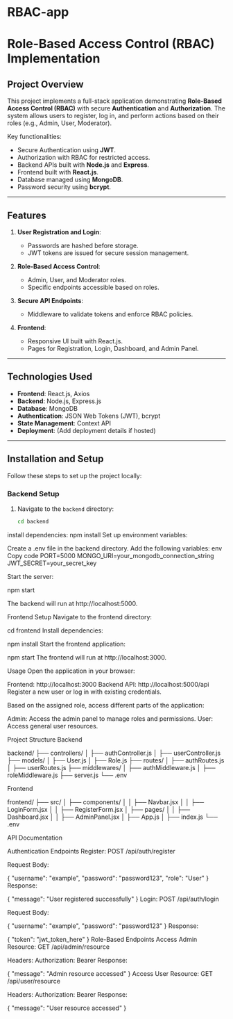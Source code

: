 # RBAC-app
# Role-Based Access Control (RBAC) Implementation

## **Project Overview**

This project implements a full-stack application demonstrating **Role-Based Access Control (RBAC)** with secure **Authentication** and **Authorization**. The system allows users to register, log in, and perform actions based on their roles (e.g., Admin, User, Moderator). 

Key functionalities:
- Secure Authentication using **JWT**.
- Authorization with RBAC for restricted access.
- Backend APIs built with **Node.js** and **Express**.
- Frontend built with **React.js**.
- Database managed using **MongoDB**.
- Password security using **bcrypt**.

---

## **Features**

1. **User Registration and Login**:
   - Passwords are hashed before storage.
   - JWT tokens are issued for secure session management.

2. **Role-Based Access Control**:
   - Admin, User, and Moderator roles.
   - Specific endpoints accessible based on roles.

3. **Secure API Endpoints**:
   - Middleware to validate tokens and enforce RBAC policies.

4. **Frontend**:
   - Responsive UI built with React.js.
   - Pages for Registration, Login, Dashboard, and Admin Panel.

---

## **Technologies Used**

- **Frontend**: React.js, Axios
- **Backend**: Node.js, Express.js
- **Database**: MongoDB
- **Authentication**: JSON Web Tokens (JWT), bcrypt
- **State Management**: Context API
- **Deployment**: (Add deployment details if hosted)

---

## **Installation and Setup**

Follow these steps to set up the project locally:

### **Backend Setup**
1. Navigate to the `backend` directory:
   ```bash
   cd backend


install dependencies:
npm install
Set up environment variables:

Create a .env file in the backend directory.
Add the following variables:
env
Copy code
PORT=5000
MONGO_URI=your_mongodb_connection_string
JWT_SECRET=your_secret_key


Start the server:

npm start

The backend will run at http://localhost:5000.

Frontend Setup
Navigate to the frontend directory:


cd frontend
Install dependencies:

npm install
Start the frontend application:


npm start
The frontend will run at http://localhost:3000.

Usage
Open the application in your browser:

Frontend: http://localhost:3000
Backend API: http://localhost:5000/api
Register a new user or log in with existing credentials.

Based on the assigned role, access different parts of the application:

Admin: Access the admin panel to manage roles and permissions.
User: Access general user resources.


Project Structure
Backend

backend/
├── controllers/
│   ├── authController.js
│   ├── userController.js
├── models/
│   ├── User.js
│   ├── Role.js
├── routes/
│   ├── authRoutes.js
│   ├── userRoutes.js
├── middlewares/
│   ├── authMiddleware.js
│   ├── roleMiddleware.js
├── server.js
└── .env



Frontend

frontend/
├── src/
│   ├── components/
│   │   ├── Navbar.jsx
│   │   ├── LoginForm.jsx
│   │   ├── RegisterForm.jsx
│   ├── pages/
│   │   ├── Dashboard.jsx
│   │   ├── AdminPanel.jsx
│   ├── App.js
│   ├── index.js
└── .env


API Documentation


Authentication Endpoints
Register: POST /api/auth/register

Request Body:


{
  "username": "example",
  "password": "password123",
  "role": "User"
}
Response:

{
  "message": "User registered successfully"
}
Login: POST /api/auth/login

Request Body:

{
  "username": "example",
  "password": "password123"
}
Response:

{
  "token": "jwt_token_here"
}
Role-Based Endpoints
Access Admin Resource: GET /api/admin/resource

Headers: Authorization: Bearer <token>
Response:

{
  "message": "Admin resource accessed"
}
Access User Resource: GET /api/user/resource

Headers: Authorization: Bearer <token>
Response:

{
  "message": "User resource accessed"
}


